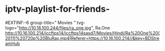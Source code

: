 # iptv-playlist-for-friends-

#EXTINF:-6 group-title=" Movies " tvg-logo="http://10.16.100.244/files/ra_one.jpg",  Ra.One
http://10.16.100.214/iccftps14/iccftps14sasd7/Movies/Hindi/Ra%20One%20(2011)%20720p%20BluRay.mp4|Referer=https://10.16.100.214//&key=BDStreamHub
